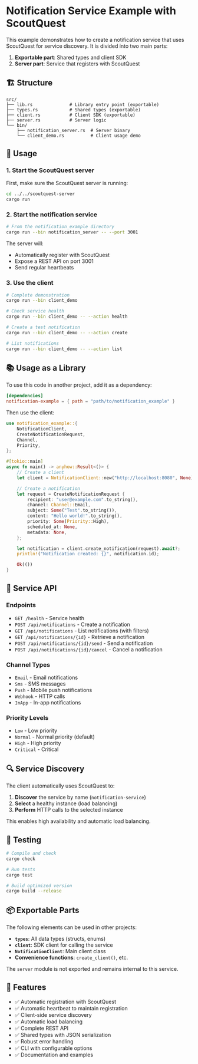 # Notification Service Example with ScoutQuest

This example demonstrates how to create a notification service that uses ScoutQuest for service discovery. It is divided into two main parts:

1. **Exportable part**: Shared types and client SDK
2. **Server part**: Service that registers with ScoutQuest

## 🏗️ Structure

```
src/
├── lib.rs              # Library entry point (exportable)
├── types.rs            # Shared types (exportable)
├── client.rs           # Client SDK (exportable)
├── server.rs           # Server logic
└── bin/
    ├── notification_server.rs  # Server binary
    └── client_demo.rs          # Client usage demo
```

## 🚀 Usage

### 1. Start the ScoutQuest server

First, make sure the ScoutQuest server is running:

```bash
cd ../../scoutquest-server
cargo run
```

### 2. Start the notification service

```bash
# From the notification_example directory
cargo run --bin notification_server -- --port 3001
```

The server will:
- Automatically register with ScoutQuest
- Expose a REST API on port 3001
- Send regular heartbeats

### 3. Use the client

```bash
# Complete demonstration
cargo run --bin client_demo

# Check service health
cargo run --bin client_demo -- --action health

# Create a test notification
cargo run --bin client_demo -- --action create

# List notifications
cargo run --bin client_demo -- --action list
```

## 📚 Usage as a Library

To use this code in another project, add it as a dependency:

```toml
[dependencies]
notification-example = { path = "path/to/notification_example" }
```

Then use the client:

```rust
use notification_example::{
    NotificationClient,
    CreateNotificationRequest,
    Channel,
    Priority,
};

#[tokio::main]
async fn main() -> anyhow::Result<()> {
    // Create a client
    let client = NotificationClient::new("http://localhost:8080", None)?;

    // Create a notification
    let request = CreateNotificationRequest {
        recipient: "user@example.com".to_string(),
        channel: Channel::Email,
        subject: Some("Test".to_string()),
        content: "Hello world!".to_string(),
        priority: Some(Priority::High),
        scheduled_at: None,
        metadata: None,
    };

    let notification = client.create_notification(request).await?;
    println!("Notification created: {}", notification.id);

    Ok(())
}
```

## 🔧 Service API

### Endpoints

- `GET /health` - Service health
- `POST /api/notifications` - Create a notification
- `GET /api/notifications` - List notifications (with filters)
- `GET /api/notifications/{id}` - Retrieve a notification
- `POST /api/notifications/{id}/send` - Send a notification
- `POST /api/notifications/{id}/cancel` - Cancel a notification

### Channel Types

- `Email` - Email notifications
- `Sms` - SMS messages
- `Push` - Mobile push notifications
- `Webhook` - HTTP calls
- `InApp` - In-app notifications

### Priority Levels

- `Low` - Low priority
- `Normal` - Normal priority (default)
- `High` - High priority
- `Critical` - Critical

## 🔍 Service Discovery

The client automatically uses ScoutQuest to:

1. **Discover** the service by name (`notification-service`)
2. **Select** a healthy instance (load balancing)
3. **Perform** HTTP calls to the selected instance

This enables high availability and automatic load balancing.

## 🧪 Testing

```bash
# Compile and check
cargo check

# Run tests
cargo test

# Build optimized version
cargo build --release
```

## 📦 Exportable Parts

The following elements can be used in other projects:

- **`types`**: All data types (structs, enums)
- **`client`**: SDK client for calling the service
- **`NotificationClient`**: Main client class
- **Convenience functions**: `create_client()`, etc.

The `server` module is not exported and remains internal to this service.

## 🌟 Features

- ✅ Automatic registration with ScoutQuest
- ✅ Automatic heartbeat to maintain registration
- ✅ Client-side service discovery
- ✅ Automatic load balancing
- ✅ Complete REST API
- ✅ Shared types with JSON serialization
- ✅ Robust error handling
- ✅ CLI with configurable options
- ✅ Documentation and examples
